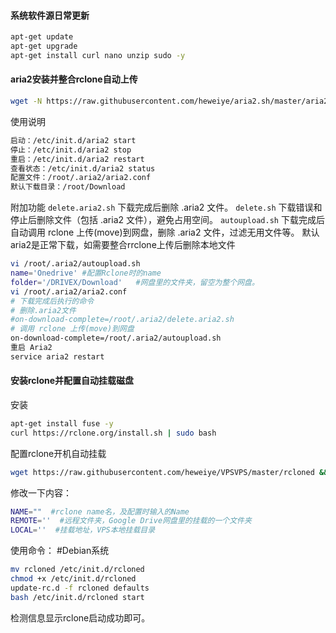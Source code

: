 #### 系统软件源日常更新
``` bash
apt-get update
apt-get upgrade
apt-get install curl nano unzip sudo -y
```

#### aria2安装并整合rclone自动上传
``` bash
wget -N https://raw.githubusercontent.com/heweiye/aria2.sh/master/aria2.sh && chmod +x aria2.sh && bash aria2.sh
```
使用说明
``` bash
启动：/etc/init.d/aria2 start
停止：/etc/init.d/aria2 stop
重启：/etc/init.d/aria2 restart
查看状态：/etc/init.d/aria2 status
配置文件：/root/.aria2/aria2.conf
默认下载目录：/root/Download
```
附加功能
`delete.aria2.sh` 下载完成后删除 .aria2 文件。
`delete.sh` 下载错误和停止后删除文件（包括 .aria2 文件），避免占用空间。
`autoupload.sh` 下载完成后自动调用 rclone 上传(move)到网盘，删除 .aria2 文件，过滤无用文件等。
默认aria2是正常下载，如需要整合rrclone上传后删除本地文件
``` bash
vi /root/.aria2/autoupload.sh
name='Onedrive' #配置Rclone时的name
folder='/DRIVEX/Download'   #网盘里的文件夹，留空为整个网盘。
vi /root/.aria2/aria2.conf
# 下载完成后执行的命令
# 删除.aria2文件
#on-download-complete=/root/.aria2/delete.aria2.sh
# 调用 rclone 上传(move)到网盘
on-download-complete=/root/.aria2/autoupload.sh
重启 Aria2
service aria2 restart
```
#### 安装rclone并配置自动挂载磁盘
安装
``` bash
apt-get install fuse -y
curl https://rclone.org/install.sh | sudo bash
```
配置rclone开机自动挂载
``` bash
wget https://raw.githubusercontent.com/heweiye/VPSVPS/master/rcloned && nano rcloned
```
修改一下内容：
``` bash
NAME=""  #rclone name名，及配置时输入的Name
REMOTE=''  #远程文件夹，Google Drive网盘里的挂载的一个文件夹
LOCAL=''  #挂载地址，VPS本地挂载目录
```
使用命令：
#Debian系统
``` bash
mv rcloned /etc/init.d/rcloned
chmod +x /etc/init.d/rcloned
update-rc.d -f rcloned defaults
bash /etc/init.d/rcloned start
```
检测信息显示rclone启动成功即可。
